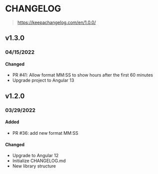 # CHANGELOG

> https://keepachangelog.com/en/1.0.0/

## v1.3.0

### 04/15/2022

#### Changed

* PR #41: Allow format MM:SS to show hours after the first 60 minutes
* Upgrade project to Angular 13

## v1.2.0

### 03/29/2022

#### Added

  * PR #36: add new format MM:SS

#### Changed

  * Upgrade to Angular 12
  * Initialize CHANGELOG.md
  * New library structure
